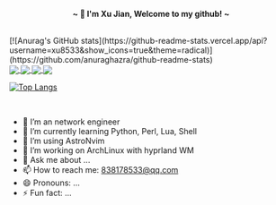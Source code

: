 <p align="center">
  <b> ~ 👋 I'm Xu Jian, Welcome to my github! ~ </b>
</p>
<br>
[![Anurag's GitHub stats](https://github-readme-stats.vercel.app/api?username=xu8533&show_icons=true&theme=radical)](https://github.com/anuraghazra/github-readme-stats)

<br>

<a href="https://github.com/xu8533/dotfiles">
  <img align="center" src="https://github-readme-stats.vercel.app/api/pin/?username=xu8533&repo=dotfiles&show_owner=true" />
</a>
<a href="https://github.com/xu8533/ssg2srx">
  <img align="center" src="https://github-readme-stats.vercel.app/api/pin/?username=xu8533&repo=ssg2srx&show_owner=true" />
</a>
<a href="https://github.com/xu8533/srx2ssg">
  <img align="center" src="https://github-readme-stats.vercel.app/api/pin/?username=xu8533&repo=srx2ssg&show_owner=true" />
</a>
<a href="https://github.com/xu8533/hillstone2srx">
  <img align="center" src="https://github-readme-stats.vercel.app/api/pin/?username=xu8533&repo=hillstone2srx&show_owner=true" />
</a>

<br>

[![Top Langs](https://github-readme-stats.vercel.app/api/top-langs/?username=xu8533&hide=glsl,lua&&layout=compact)](https://github.com/anuraghazra/github-readme-stats)

<br>

- 🔭 I’m an network engineer
- 🌱 I’m currently learning Python, Perl, Lua, Shell
- 👯 I’m using AstroNvim
- 🤔 I’m working on ArchLinux with hyprland WM
- 💬 Ask me about ...
- 📫 How to reach me: 838178533@qq.com
- 😄 Pronouns: ...
- ⚡ Fun fact: ...
